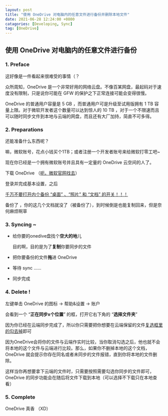 ```yaml
---
layout: post
title: "使用 OneDrive 对电脑内的任意文件进行备份并删除本地文件"
date: 2021-06-28 12:24:00 +0800
catagories: [Developing, Sync]
tag: [OneDrive]
---
```


## 使用 OneDrive 对电脑内的任意文件进行备份

### 1. Preface

这好像是一件看起来很难受的事情（？

众所周知，OneDrive 是一个非常好用的网络云盘。不像百某网盘，最起码对于速度没有限制，只是说你可能在 GFW 的保护之下正常连接可能会变得很慢。

OneDrive 的普通用户容量是 5 GB ，而普通用户可是升级至试用版拥有 1 TB 容量上限。对于微软开发者这个数量可以达到惊人的 10 TB ，对于一个不限速而且可以随时同步文件到本地与云端的网盘，而且还有大厂加持，简直不可多得。

### 2. Preparations

还能准备什么东西呢？

嘛，微软账号，花点小钱买个1TB；或者注册一个开发者账号来给微软打零工吧~



现在你已经是一个拥有微软账号并且具有一定量的 OneDrive 云空间的人了。

下载 OneDrive （[呃，微软官网找去](https://www.microsoft.com/en-us/microsoft-365/onedrive/online-cloud-storage)）

登录并完成基本设置，之后

<u>千万不要打开内个备份 “桌面” 、“照片” 和 “文档” 的开关！！！</u>

备份了 ，你的这几个文档就没了（被备份了），到时候倒是也能复制回来，但是奈何麻烦啊草

### 3. Syncing ~

+ 给你要的onedive盘找个**空大的地**儿

  目的啊，目的是为了**复制**你要同步的文件

+ 把你要备份的文件**拖**进 OneDrive

+ 等待 sync ......
+ 同步完成

### 4. Delete !

左键单击 OneDrive 的图标 -> 帮助&设置 -> 账户

会看到一个 “**正在同步x个位置**” 的框，打开它右下角的 “**选择文件夹**”

因为你已经在云端同步完成了，所以你只需要把你想要在云端保留的文件<u>复选框里的勾去掉</u>即可

因为OneDrive会将你的文件与云端作实时比较，当你取消勾选之后，他也就不会将本地的这个文件与云端进行比较。那么，如果你不删掉本地的这个文档，OneDrive 就会提示你存在同名或者未同步的文件报错，直到你将本地的文件删除。

这样当你再想要拿下云端的文件时，只需要按照需要勾选你同步的文件即可，OneDrive 的同步功能会在随后将文件下载到本地（可以选择不下载只在本地查看）

### 5. Complete

OneDrive 真香 （XD）